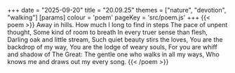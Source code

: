 +++
date = "2025-09-20"
title = "20.09.25"
themes = ["nature", "devotion", "walking"]
[params]
  colour = 'poem'
  pageKey = 'src/poem.js'
+++
{{< poem >}}
Away in hills.
How much I long to find in steps
The pace of unpent thought,
Some kind of room to breath
In every truer sense than flesh,
Darling oak and little stream,
Such quiet beauty stirs the loves,
You are the backdrop of my way,
You are the lodge of weary souls,
For you are whiff and shadow of The Great:
The gentle one who walks in all my ways,
Who knows me and draws out my every song.
{{< /poem >}}